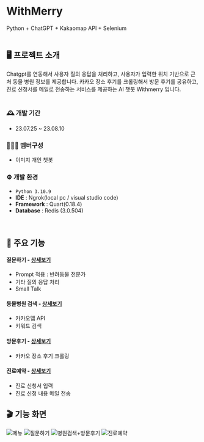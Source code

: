 # WithMerry
Python + ChatGPT + Kakaomap API + Selenium
<br><br>


## 🖥️ 프로젝트 소개
Chatgpt를 연동해서 사용자 질의 응답을 처리하고, 사용자가 입력한 위치 기반으로 근처 동물 병원 정보를 제공합니다. 카카오 장소 후기를 크롤링해서 방문 후기를 공유하고, 진료 신청서를 메일로 전송하는 서비스를 제공하는 AI 챗봇 Withmerry 입니다.
<br><br>

### 🕰️ 개발 기간
* 23.07.25 ~ 23.08.10

### 🧑‍🤝‍🧑 멤버구성
 - 이미지 개인 챗봇

### ⚙️ 개발 환경
- `Python 3.10.9`
- **IDE** : Ngrok(local pc / visual studio code)
- **Framework** : Quart(0.18.4)
- **Database** : Redis (3.0.504)

<br>

## 📌 주요 기능
#### 질문하기 - <a href="https://github.com/ressa009/Withmerry/wiki/%EC%A7%88%EB%AC%B8%ED%95%98%EA%B8%B0-%EC%83%81%EC%84%B8" >상세보기</a>
- Prompt 적용 : 반려동물 전문가 
- 기타 질의 응답 처리
- Small Talk
#### 동물병원 검색 - <a href="https://github.com/ressa009/Withmerry/wiki/%EB%B3%91%EC%9B%90-%EA%B2%80%EC%83%89---%ED%9B%84%EA%B8%B0-%ED%81%AC%EB%A1%A4%EB%A7%81-%EC%83%81%EC%84%B8" >상세보기</a>
- 카카오맵 API
- 키워드 검색
#### 방문후기 - <a href="https://github.com/ressa009/Withmerry/wiki/%EB%B3%91%EC%9B%90-%EA%B2%80%EC%83%89---%ED%9B%84%EA%B8%B0-%ED%81%AC%EB%A1%A4%EB%A7%81-%EC%83%81%EC%84%B8" >상세보기</a>
- 카카오 장소 후기 크롤링
#### 진료예약 - <a href="https://github.com/ressa009/Withmerry/wiki/%EC%A7%84%EB%A3%8C%EC%98%88%EC%95%BD-%EC%83%81%EC%84%B8" >상세보기</a>
- 진료 신청서 입력
- 진료 신청 내용 메일 전송

## 🎬 기능 화면
![메뉴](https://github.com/ressa009/Withmerry/assets/47082555/dea1fbe6-1768-43db-9fac-5b6b280636a5)
![질문하기](https://github.com/ressa009/Withmerry/assets/47082555/002a991e-c08a-4400-9360-4a64f0a25a90)
![병원검색+방문후기](https://github.com/ressa009/Withmerry/assets/47082555/0d31c317-640d-4cd8-81d5-70ae18daf8da)
![진료예약](https://github.com/ressa009/Withmerry/assets/47082555/8fbaded4-ffdc-4d81-bc97-8dd23d6c652b)




